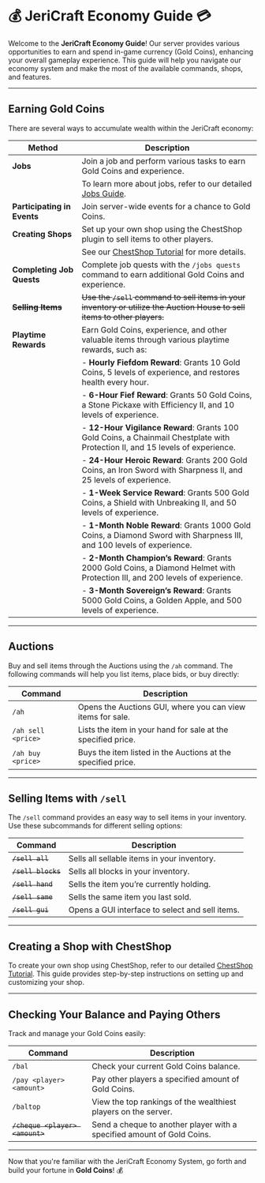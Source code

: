 # 💰 JeriCraft Economy Guide 💳

Welcome to the **JeriCraft Economy Guide**! Our server provides various opportunities to earn and spend in-game
currency (Gold Coins), enhancing your overall gameplay experience. This guide will help you navigate our economy system
and make the most of the available commands, shops, and features.

---

## **Earning Gold Coins**

There are several ways to accumulate wealth within the JeriCraft economy:

| **Method**                  | **Description**                                                                                                                |
|-----------------------------|--------------------------------------------------------------------------------------------------------------------------------|
| **Jobs**                    | Join a job and perform various tasks to earn Gold Coins and experience.                                                        |
|                             | To learn more about jobs, refer to our detailed [Jobs Guide](/docs/guides/Jobs.md).                                            |
| **Participating in Events** | Join server-wide events for a chance to Gold Coins.                                                                            |
| **Creating Shops**          | Set up your own shop using the ChestShop plugin to sell items to other players.                                                |
|                             | See our [ChestShop Tutorial](/docs/guides/Chest%20Shop.md) for more details.                                                   |
| **Completing Job Quests**   | Complete job quests with the `/jobs quests` command to earn additional Gold Coins and experience.                              |
| ~~**Selling Items**~~       | ~~Use the `/sell` command to sell items in your inventory or utilize the Auction House to sell items to other players.~~       |
| **Playtime Rewards**        | Earn Gold Coins, experience, and other valuable items through various playtime rewards, such as:                               |
|                             | - **Hourly Fiefdom Reward**: Grants 10 Gold Coins, 5 levels of experience, and restores health every hour.                     |
|                             | - **6-Hour Fief Reward**: Grants 50 Gold Coins, a Stone Pickaxe with Efficiency II, and 10 levels of experience.               |
|                             | - **12-Hour Vigilance Reward**: Grants 100 Gold Coins, a Chainmail Chestplate with Protection II, and 15 levels of experience. |
|                             | - **24-Hour Heroic Reward**: Grants 200 Gold Coins, an Iron Sword with Sharpness II, and 25 levels of experience.              |
|                             | - **1-Week Service Reward**: Grants 500 Gold Coins, a Shield with Unbreaking II, and 50 levels of experience.                  |
|                             | - **1-Month Noble Reward**: Grants 1000 Gold Coins, a Diamond Sword with Sharpness III, and 100 levels of experience.          |
|                             | - **2-Month Champion’s Reward**: Grants 2000 Gold Coins, a Diamond Helmet with Protection III, and 200 levels of experience.   |
|                             | - **3-Month Sovereign’s Reward**: Grants 5000 Gold Coins, a Golden Apple, and 500 levels of experience.                        |

---

## **Auctions**

Buy and sell items through the Auctions using the `/ah` command. The following commands will help you list items,
place bids, or buy directly:

| **Command**        | **Description**                                              |
|--------------------|--------------------------------------------------------------|
| `/ah`              | Opens the Auctions GUI, where you can view items for sale.   |
| `/ah sell <price>` | Lists the item in your hand for sale at the specified price. |
| `/ah buy <price>`  | Buys the item listed in the Auctions at the specified price. |

---

## **Selling Items with `/sell`**

The `/sell` command provides an easy way to sell items in your inventory. Use these subcommands for different selling
options:

| **Command**        | **Description**                                 |
|--------------------|-------------------------------------------------|
| ~~`/sell all`~~    | Sells all sellable items in your inventory.     |
| ~~`/sell blocks`~~ | Sells all blocks in your inventory.             |
| ~~`/sell hand`~~   | Sells the item you’re currently holding.        |
| ~~`/sell same`~~   | Sells the same item you last sold.              |
| ~~`/sell gui`~~    | Opens a GUI interface to select and sell items. |

---

## **Creating a Shop with ChestShop**

To create your own shop using ChestShop, refer to our detailed [ChestShop Tutorial](/docs/guides/Chest%20Shop.md).
This guide provides step-by-step instructions on setting up and customizing your shop.

---

## **Checking Your Balance and Paying Others**

Track and manage your Gold Coins easily:

| **Command**                     | **Description**                                                        |
|---------------------------------|------------------------------------------------------------------------|
| `/bal`                          | Check your current Gold Coins balance.                                 |
| `/pay <player> <amount>`        | Pay other players a specified amount of Gold Coins.                    |
| `/baltop`                       | View the top rankings of the wealthiest players on the server.         |
| ~~`/cheque <player> <amount>`~~ | Send a cheque to another player with a specified amount of Gold Coins. |

---

Now that you're familiar with the JeriCraft Economy System, go forth and build your fortune in **Gold Coins**! 💰